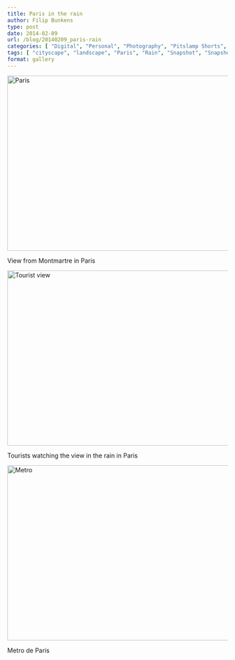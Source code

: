 ```yaml
---
title: Paris in the rain
author: Filip Bunkens
type: post
date: 2014-02-09
url: /blog/20140209_paris-rain
categories: [ "Digital", "Personal", "Photography", "Pitslamp Shorts", "snapshot"] 
tags: [ "cityscape", "landscape", "Paris", "Rain", "Snapshot", "Snapshots", "Tourist" ]
format: gallery
---
```

[<img src="/images/blogposts/20140126_annick_paris-9718.jpg" alt="Paris" width="600" height="400" class="alignnone size-large wp-image-963" />][1]

View from Montmartre in Paris

[<img src="/images/blogposts/20140126_annick_paris-9722.jpg" alt="Tourist view" width="600" height="400" class="alignnone size-large wp-image-964" />][2]

Tourists watching the view in the rain in Paris

[<img src="/images/blogposts/20140126_annick_paris-9753.jpg" alt="Metro" width="600" height="400" class="alignnone size-large wp-image-965" />][3]

Metro de Paris

 [1]: /images/blogposts/20140126_annick_paris-9718.jpg
 [2]: /images/blogposts/20140126_annick_paris-9722.jpg
 [3]: /images/blogposts/20140126_annick_paris-9753.jpg